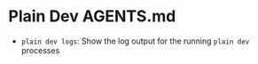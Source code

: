 # Plain Dev AGENTS.md

- `plain dev logs`: Show the log output for the running `plain dev` processes
